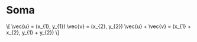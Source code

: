 # Soma

\\[
\vec{u} = (x_{1}, y_{1})
\vec{v} = (x_{2}, y_{2})
\vec{u} + \vec{v} = (x_{1} + x_{2}, y_{1} + y_{2})
\\]
